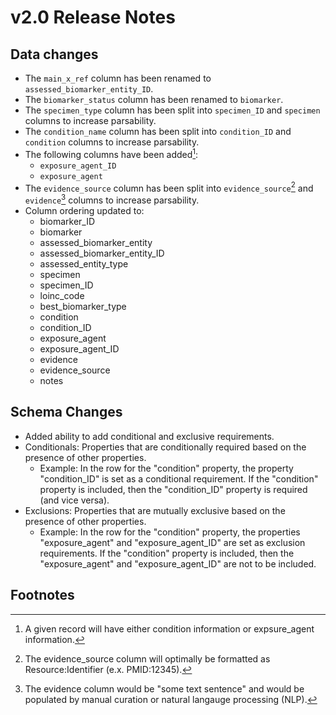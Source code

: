 # v2.0 Release Notes 

## Data changes 
- The `main_x_ref` column has been renamed to `assessed_biomarker_entity_ID`.
- The `biomarker_status` column has been renamed to `biomarker`.
- The `specimen_type` column has been split into `specimen_ID` and `specimen` columns to increase parsability.
- The `condition_name` column has been split into `condition_ID` and `condition` columns to increase parsability.
- The following columns have been added[^1]:
    - `exposure_agent_ID`
    - `exposure_agent` 
- The `evidence_source` column has been split into `evidence_source`[^2] and `evidence`[^3] columns to increase parsability.
- Column ordering updated to:
    - biomarker_ID 
    - biomarker 
    - assessed_biomarker_entity
    - assessed_biomarker_entity_ID 
    - assessed_entity_type
    - specimen 
    - specimen_ID 
    - loinc_code
    - best_biomarker_type 
    - condition 
    - condition_ID 
    - exposure_agent 
    - exposure_agent_ID 
    - evidence 
    - evidence_source 
    - notes 

## Schema Changes
- Added ability to add conditional and exclusive requirements.
- Conditionals: Properties that are conditionally required based on the presence of other properties. 
    - Example: In the row for the "condition" property, the property "condition_ID" is set as a conditional requirement. If the "condition" property is included, then the "condition_ID" property is required (and vice versa).
- Exclusions: Properties that are mutually exclusive based on the presence of other properties.
    - Example: In the row for the "condition" property, the properties "exposure_agent" and "exposure_agent_ID" are set as exclusion requirements. If the "condition" property is included, then the "exposure_agent" and "exposure_agent_ID" are not to be included. 
  
## Footnotes
  
[^1]: A given record will have either condition information or expsure_agent information.  
[^2]: The evidence_source column will optimally be formatted as Resource:Identifier (e.x. PMID:12345).  
[^3]: The evidence column would be "some text sentence" and would be populated by manual curation or natural langauge processing (NLP).